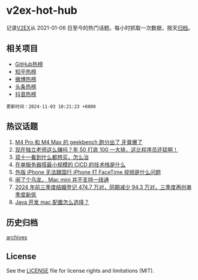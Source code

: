 # v2ex-hot-hub

 记录[V2EX](https://www.v2ex.com/)从 2021-01-06 日至今的热门话题。每小时抓取一次数据，按天[归档](archives)。
 
 ## 相关项目

- [GitHub热榜](https://github.com/lonnyzhang423/github-hot-hub)
- [知乎热榜](https://github.com/lonnyzhang423/zhihu-hot-hub)
- [微博热榜](https://github.com/lonnyzhang423/weibo-hot-hub)
- [头条热榜](https://github.com/lonnyzhang423/toutiao-hot-hub)
- [抖音热榜](https://github.com/lonnyzhang423/douyin-hot-hub)


 `更新时间：2024-11-03 10:21:23 +0800`

## 热议话题

1. [M4 Pro 和 M4 Max 的 geekbench 跑分出了 牙膏爆了](https://www.v2ex.com/t/1085983)
1. [现在独立老师这么赚吗？年 50 打底 100 一大排，这比程序员还猛啊！](https://www.v2ex.com/t/1086054)
1. [双十一看到什么都想买，怎么治](https://www.v2ex.com/t/1085978)
1. [在单服务器搭最小规模的 CICD 的技术栈是什么](https://www.v2ex.com/t/1086033)
1. [外版 iPhone 无法跟国行 iPhone 打 FaceTime 视频是什么问题](https://www.v2ex.com/t/1086046)
1. [闹了个乌龙， Mac mini 并不支持一线通](https://www.v2ex.com/t/1085971)
1. [2024 年前三季度结婚登记 474.7 万对，同期减少 94.3 万对，三季度再创单季度新低](https://www.v2ex.com/t/1086110)
1. [Java 开发 mac 配置怎么选择？](https://www.v2ex.com/t/1085963)

## 历史归档

[archives](archives)

## License

See the [LICENSE](LICENSE) file for license rights and limitations (MIT).
